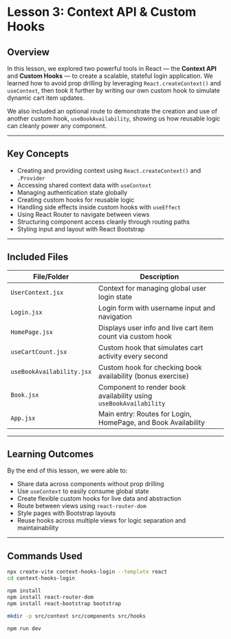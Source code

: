 # Lesson 3: Context API & Custom Hooks

## Overview

In this lesson, we explored two powerful tools in React — the **Context API** and **Custom Hooks** — to create a scalable, stateful login application. We learned how to avoid prop drilling by leveraging `React.createContext()` and `useContext`, then took it further by writing our own custom hook to simulate dynamic cart item updates.

We also included an optional route to demonstrate the creation and use of another custom hook, `useBookAvailability`, showing us how reusable logic can cleanly power any component.

---

## Key Concepts

- Creating and providing context using `React.createContext()` and `.Provider`
- Accessing shared context data with `useContext`
- Managing authentication state globally
- Creating custom hooks for reusable logic
- Handling side effects inside custom hooks with `useEffect`
- Using React Router to navigate between views
- Structuring component access cleanly through routing paths
- Styling input and layout with React Bootstrap

---

## Included Files

| File/Folder                | Description                                                        |
|---------------------------|--------------------------------------------------------------------|
| `UserContext.jsx`         | Context for managing global user login state                       |
| `Login.jsx`               | Login form with username input and navigation                      |
| `HomePage.jsx`            | Displays user info and live cart item count via custom hook        |
| `useCartCount.jsx`        | Custom hook that simulates cart activity every second              |
| `useBookAvailability.jsx` | Custom hook for checking book availability (bonus exercise)        |
| `Book.jsx`                | Component to render book availability using `useBookAvailability`  |
| `App.jsx`                 | Main entry: Routes for Login, HomePage, and Book Availability      |

---

## Learning Outcomes

By the end of this lesson, we were able to:

- Share data across components without prop drilling
- Use `useContext` to easily consume global state
- Create flexible custom hooks for live data and abstraction
- Route between views using `react-router-dom`
- Style pages with Bootstrap layouts
- Reuse hooks across multiple views for logic separation and maintainability

---

## Commands Used

```bash
npx create-vite context-hooks-login --template react
cd context-hooks-login

npm install
npm install react-router-dom
npm install react-bootstrap bootstrap

mkdir -p src/context src/components src/hooks

npm run dev
